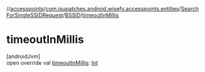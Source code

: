 //[accesspoints](../../../../index.md)/[com.isupatches.android.wisefy.accesspoints.entities](../../index.md)/[SearchForSingleSSIDRequest](../index.md)/[BSSID](index.md)/[timeoutInMillis](timeout-in-millis.md)

# timeoutInMillis

[androidJvm]\
open override val [timeoutInMillis](timeout-in-millis.md): [Int](https://kotlinlang.org/api/latest/jvm/stdlib/kotlin/-int/index.html)
